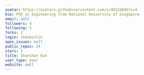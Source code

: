 ```yaml
---
avatar: https://avatars.githubusercontent.com/u/40224846?v=4
bio: PhD in Engineering from National University of Singapore
email: null
followers: 4
following: 1
forks: 2
login: shanminlin
open_issues: null
public_repos: 24
stars: 2
title: Shanshan Guo
user_type: User
website: null
---
```

